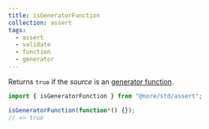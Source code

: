 ```yaml
---
title: isGeneratorFunction
collection: assert
tags:
  - assert
  - validate
  - function
  - generator
---
```


Returns `true` if the _source_ is an [generator function](https://developer.mozilla.org/en-US/docs/Web/JavaScript/Reference/Statements/function%2A).

```js
import { isGeneratorFunction } from "@nore/std/assert";

isGeneratorFunction(function*() {});
// => true
```
